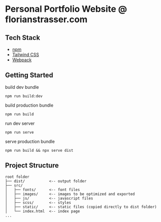 # Personal Portfolio Website @ florianstrasser.com

## Tech Stack

-   [npm](https://www.npmjs.com/)
-   [Tailwind CSS](https://tailwindcss.com/)
-   [Webpack](https://webpack.js.org/)

## Getting Started

build dev bundle

```
npm run build:dev
```

build production bundle

```
npm run build
```

run dev server

```
npm run serve
```

serve production bundle

```
npm run build && npx serve dist
```

## Project Structure

```
root folder
├── dist/           <-- output folder
├── src/
│   ├── fonts/      <-- font files
│   ├── images/     <-- images to be optimized and exported
│   ├── js/         <-- javascript files
│   ├── scss/       <-- styles
│   ├── static/     <-- static files (copied directly to dist folder)
│   └── index.html  <-- index page
...
```

